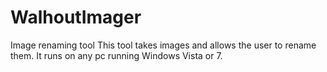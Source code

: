 WalhoutImager
=============

Image renaming tool
This tool takes images and allows the user to rename them.  It runs on any pc running Windows Vista or 7.  
